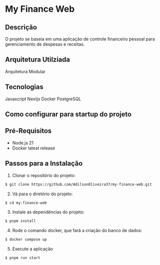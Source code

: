 # My Finance Web

## Descrição
O projeto se baseia em uma aplicação de controle financeiro pessoal para gerenciamento de despesas e receitas.

## Arquitetura Utilziada
Arquitetura Modular

## Tecnologias
Javascript
Nextjs
Docker
PostgreSQL

## Como configurar para startup do projeto
## Pré-Requisitos
 - Node.js 21
 - Docker latest release

## Passos para a Instalação
1. Clonar o repositório do projeto:
```bash
$ git clone https://github.com/AdilsonOliveira37/my-finance-web.git
```
2. Vá para o diretório do projeto:
```bash
$ cd my-finance-web
```
3. Instale as dependências do projeto:
```bash
$ pnpm install
```
4. Rode o comando docker, que fará a criação do banco de dados:
```bash
$ docker compose up
```
5. Execute a aplicação
```bash
$ pnpm run start
```